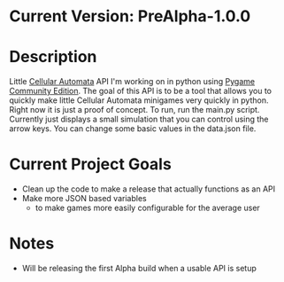 # Current Version: PreAlpha-1.0.0

# Description
Little [Cellular Automata](https://en.wikipedia.org/wiki/Cellular_automaton) API I'm working on in python using [Pygame Community Edition](https://github.com/pygame-community/pygame-ce).  The goal of this API is to be a tool that allows you to quickly make little Cellular Automata minigames very quickly in python.  Right now it is just a proof of concept.  To run, run the main.py script.  Currently just displays a small simulation that you can control using the arrow keys.  You can change some basic values in the data.json file.
# Current Project Goals
- Clean up the code to make a release that actually functions as an API
- Make more JSON based variables
	- to make games more easily configurable for the average user
# Notes
- Will be releasing the first Alpha build when a usable API is setup

